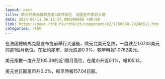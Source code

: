 ```yaml
---
layout: post
title: 歐元兌美元曾跌至逾1個月低位　法國宣布提前大選
date: 2024-06-11 06:12:57.000000000 +08:00
link: https://news.rthk.hk/rthk/ch/component/k2/1756868-20240611.htm
categories: rthk
---
```


在法國總統馬克龍宣布提前舉行大選後，歐元兌美元急跌，一度跌至1.0733美元的逾1個月低位。在紐約尾市，歐元跌逾0.3%，較早時報1.0762美元。

美元指數一度升至105.39的近1個月高位，在尾市升近0.1%，報105.13。

美元兌日圓尾市升0.2%，較早時報157.04日圓。
